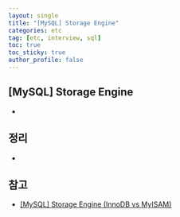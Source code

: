 ```yaml
---
layout: single
title: "[MySQL] Storage Engine"
categories: etc
tag: [etc, interview, sql]
toc: true
toc_sticky: true
author_profile: false
---
```

## [MySQL] Storage Engine

* 



## 정리

* 



## 참고

* <a href="https://jobc.tistory.com/196" target="_blank">[MySQL] Storage Engine (InnoDB vs MyISAM)</a>

